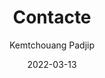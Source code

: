 ---
author: Kemtchouang Padjip
title: Contacte
date: 2022-03-13
description: Page de contact
languageCode: "fr"
contact: true
---